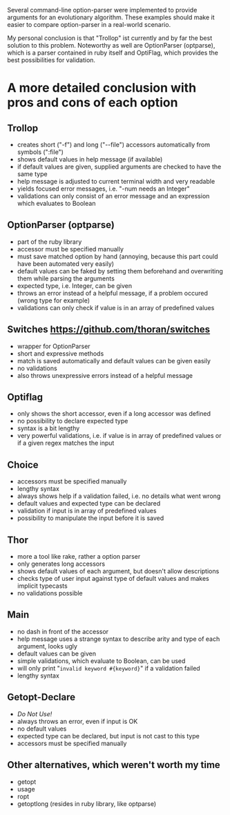 Several command-line option-parser were implemented to provide arguments for an evolutionary algorithm.
These examples should make it easier to compare option-parser in a real-world scenario.

My personal conclusion is that "Trollop" ist currently and by far the best solution to this problem.
Noteworthy as well are OptionParser (optparse), which is a parser contained in ruby itself and OptiFlag, which provides the best possibilities for validation.

A more detailed conclusion with pros and cons of each option
============================================================

Trollop
-------

  - creates short ("-f") and long ("--file") accessors automatically from symbols (":file")
  - shows default values in help message (if available)
  - if default values are given, supplied arguments are checked to have the same type
  - help message is adjusted to current terminal width and very readable
  - yields focused error messages, i.e. "-num needs an Integer"
  - validations can only consist of an error message and an expression which evaluates to Boolean

OptionParser (optparse)
-----------------------

  - part of the ruby library
  - accessor must be specified manually
  - must save matched option by hand (annoying, because this part could have been automated very easily)
  - default values can be faked by setting them beforehand and overwriting them while parsing the arguments
  - expected type, i.e. Integer, can be given
  - throws an error instead of a helpful message, if a problem occured (wrong type for example)
  - validations can only check if value is in an array of predefined values
  
Switches https://github.com/thoran/switches
-------------------------------------------

  - wrapper for OptionParser
  - short and expressive methods
  - match is saved automatically and default values can be given easily
  - no validations
  - also throws unexpressive errors instead of a helpful message

Optiflag
--------

  - only shows the short accessor, even if a long accessor was defined
  - no possibility to declare expected type
  - syntax is a bit lengthy
  - very powerful validations, i.e. if value is in array of predefined values or if a given regex matches the input

Choice
------

  - accessors must be specified manually
  - lengthy syntax
  - always shows help if a validation failed, i.e. no details what went wrong
  - default values and expected type can be declared
  - validation if input is in array of predefined values
  - possibility to manipulate the input before it is saved
  
Thor
----

  - more a tool like rake, rather a option parser
  - only generates long accessors
  - shows default values of each argument, but doesn't allow descriptions
  - checks type of user input against type of default values and makes implicit typecasts
  - no validations possible
  
Main
----

  - no dash in front of the accessor
  - help message uses a strange syntax to describe arity and type of each argument, looks ugly
  - default values can be given
  - simple validations, which evaluate to Boolean, can be used
  - will only print "`invalid keyword #{keyword}`" if a validation failed
  - lengthy syntax

Getopt-Declare
--------------

  - _Do Not Use!_
  - always throws an error, even if input is OK
  - no default values
  - expected type can be declared, but input is not cast to this type
  - accessors must be specified manually

Other alternatives, which weren't worth my time
-----------------------------------------------

  - getopt
  - usage
  - ropt
  - getoptlong (resides in ruby library, like optparse)